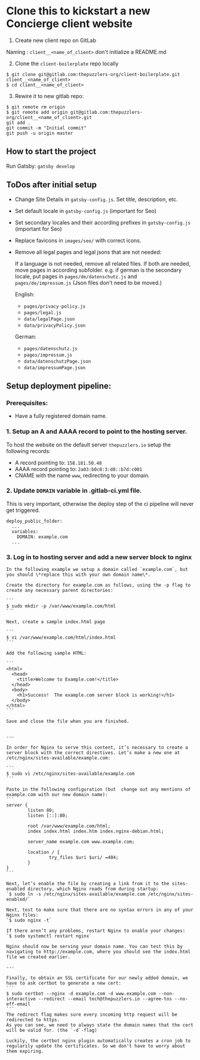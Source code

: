 # Clone this to kickstart a new Concierge client website

1. Create new client repo on GitLab

Naming : `client__<name_of_client>`
don't initialize a README.md

2. Clone the `client-boilerplate` repo locally

```
$ git clone git@gitlab.com:thepuzzlers-org/client-boilerplate.git client__<name_of_client>
$ cd client__<name_of_client>
```

3. Rewire it to new gitlab repo:

```
$ git remote rm origin
$ git remote add origin git@gitlab.com:thepuzzlers-org/client__<name_of_client>.git
git add .
git commit -m "Initial commit"
git push -u origin master
```

## How to start the project

Run Gatsby:
`gatsby develop`

## ToDos after initial setup

- Change Site Details in `gatsby-config.js`. Set title, description, etc.
- Set default locale in `gatsby-config.js` (important for Seo)
- Set secondary locales and their according prefixes in `gatsby-config.js` (important for Seo)
- Replace favicons in `images/seo/` with correct icons.
- Remove all legal pages and legal jsons that are not needed:

  If a language is not needed, remove all related files. If both are needed, move pages in according subfolder.
  e.g. if german is the secondary locale, put pages in `pages/de/datenschutz.js` and `pages/de/impressum.js`
  (Json files don't need to be moved.)

  English:

  - `pages/privacy-policy.js`
  - `pages/legal.js`
  - `data/legalPage.json`
  - `data/privacyPolicy.json`

  German:

  - `pages/datenschutz.js`
  - `pages/impressum.js`
  - `data/datenschutzPage.json`
  - `data/impressumPage.json`

## Setup deployment pipeline:

### Prerequisites:

- Have a fully registered domain name.



### 1. Setup an A and AAAA record to point to the hosting server.

To host the website on the default server `thepuzzlers.io` setup the following records:

- A record pointing to: `158.181.50.48`
- AAAA record pointing to: `2a03:b0c0:3:d0::b7d:c001`
- CNAME with the name `www`, redirecting to your domain.

### 2. Update `DOMAIN` variable in .gitlab-ci.yml file.
   This is very important, otherwise the deploy step of the ci pipeline will never get triggered.

```
deploy_public_folder:
  ...
  variables:
    DOMAIN: example.com
  ...
```

### 3.  Log in to hosting server and add a new server block to nginx

    In the following example we setup a domain called `example.com`, but you should \*replace this with your own domain name\*.

    Create the directory for example.com as follows, using the -p flag to create any necessary parent directories:

    ```
    $ sudo mkdir -p /var/www/example.com/html
    ```

    Next, create a sample index.html page

    ```
    $ vi /var/www/example.com/html/index.html
    ```

    Add the following sample HTML:

    ```
    <html>
      <head>
        <title>Welcome to Example.com!</title>
      </head>
      <body>
        <h1>Success!  The example.com server block is working!</h1>
      </body>
    </html>
    ```

    Save and close the file when you are finished.


    ---

    In order for Nginx to serve this content, it’s necessary to create a server block with the correct directives. Let’s make a new one at /etc/nginx/sites-available/example.com:

    ```
    $ sudo vi /etc/nginx/sites-available/example.com
    ```

    Paste in the following configuration (but  change out any mentions of example.com with our new domain name):
    ```
    server {
            listen 80;
            listen [::]:80;

            root /var/www/example.com/html;
            index index.html index.htm index.nginx-debian.html;

            server_name example.com www.example.com;

            location / {
                    try_files $uri $uri/ =404;
            }
    }
    ```

    Next, let’s enable the file by creating a link from it to the sites-enabled directory, which Nginx reads from during startup:
    `$ sudo ln -s /etc/nginx/sites-available/example.com /etc/nginx/sites-enabled/`

    Next, test to make sure that there are no syntax errors in any of your Nginx files:
    `$ sudo nginx -t`

    If there aren’t any problems, restart Nginx to enable your changes:
    `$ sudo systemctl restart nginx`

    Nginx should now be serving your domain name. You can test this by navigating to http://example.com, where you should see the index.html file we created earlier.

    ---

    Finally, to obtain an SSL certificate for our newly added domain, we have to ask certbot to generate a new cert:
    ```
    $ sudo certbot --nginx -d example.com -d www.example.com --non-interactive --redirect --email tech@thepuzzlers.io --agree-tos --no-eff-email
    ```
    The redirect flag makes sure every incoming http request will be redirected to https.
    As you can see, we need to always state the domain names that the cert will be valid for. (the `-d`-flag)

    Luckily, the certbot nginx plugin automatically creates a cron job to regularily update the certificates. So we don't have to worry about them expiring.
